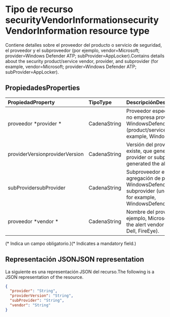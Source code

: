 # <a name="securityvendorinformation-resource-type"></a><span data-ttu-id="d8112-101">Tipo de recurso securityVendorInformation</span><span class="sxs-lookup"><span data-stu-id="d8112-101">securityVendorInformation resource type</span></span>

<span data-ttu-id="d8112-102">Contiene detalles sobre el proveedor del producto o servicio de seguridad, el proveedor y el subproveedor (por ejemplo, vendor=Microsoft; provider=Windows Defender ATP; subProvider=AppLocker).</span><span class="sxs-lookup"><span data-stu-id="d8112-102">Contains details about the security product/service vendor, provider, and subprovider (for example, vendor=Microsoft; provider=Windows Defender ATP; subProvider=AppLocker).</span></span>

## <a name="properties"></a><span data-ttu-id="d8112-103">Propiedades</span><span class="sxs-lookup"><span data-stu-id="d8112-103">Properties</span></span>

| <span data-ttu-id="d8112-104">Propiedad</span><span class="sxs-lookup"><span data-stu-id="d8112-104">Property</span></span>   | <span data-ttu-id="d8112-105">Tipo</span><span class="sxs-lookup"><span data-stu-id="d8112-105">Type</span></span>|<span data-ttu-id="d8112-106">Descripción</span><span class="sxs-lookup"><span data-stu-id="d8112-106">Description</span></span>|
|:---------------|:--------|:----------|
|<span data-ttu-id="d8112-107">proveedor \*</span><span class="sxs-lookup"><span data-stu-id="d8112-107">provider \*</span></span>|<span data-ttu-id="d8112-108">Cadena</span><span class="sxs-lookup"><span data-stu-id="d8112-108">String</span></span>|<span data-ttu-id="d8112-109">Proveedor específico (producto/servicio - no empresa proveedora); por ejemplo, WindowsDefenderATP.</span><span class="sxs-lookup"><span data-stu-id="d8112-109">Specific provider (product/service - not vendor company); for example, WindowsDefenderATP.</span></span>|
|<span data-ttu-id="d8112-110">providerVersion</span><span class="sxs-lookup"><span data-stu-id="d8112-110">providerVersion</span></span>|<span data-ttu-id="d8112-111">Cadena</span><span class="sxs-lookup"><span data-stu-id="d8112-111">String</span></span>|<span data-ttu-id="d8112-112">Versión del proveedor o subprovider, si existe, que generó la alerta.</span><span class="sxs-lookup"><span data-stu-id="d8112-112">Version of the provider or subprovider, if it exists, that generated the alert.</span></span>|
|<span data-ttu-id="d8112-113">subProvider</span><span class="sxs-lookup"><span data-stu-id="d8112-113">subProvider</span></span>|<span data-ttu-id="d8112-114">Cadena</span><span class="sxs-lookup"><span data-stu-id="d8112-114">String</span></span>|<span data-ttu-id="d8112-115">Subproveedor específico (debajo de agregación de proveedor); Por ejemplo, WindowsDefenderATP.SmartScreen.</span><span class="sxs-lookup"><span data-stu-id="d8112-115">Specific subprovider (under aggregating provider); for example, WindowsDefenderATP.SmartScreen.</span></span>|
|<span data-ttu-id="d8112-116">proveedor \*</span><span class="sxs-lookup"><span data-stu-id="d8112-116">vendor \*</span></span>|<span data-ttu-id="d8112-117">Cadena</span><span class="sxs-lookup"><span data-stu-id="d8112-117">String</span></span>|<span data-ttu-id="d8112-118">Nombre del proveedor de alerta (por ejemplo, Microsoft, Dell, FireEye).</span><span class="sxs-lookup"><span data-stu-id="d8112-118">Name of the alert vendor (for example, Microsoft, Dell, FireEye).</span></span>|
<span data-ttu-id="d8112-119">(\* Indica un campo obligatorio.)</span><span class="sxs-lookup"><span data-stu-id="d8112-119">(\* Indicates a mandatory field.)</span></span>

## <a name="json-representation"></a><span data-ttu-id="d8112-120">Representación JSON</span><span class="sxs-lookup"><span data-stu-id="d8112-120">JSON representation</span></span>

<span data-ttu-id="d8112-121">La siguiente es una representación JSON del recurso.</span><span class="sxs-lookup"><span data-stu-id="d8112-121">The following is a JSON representation of the resource.</span></span>
<!-- {
  "blockType": "resource",
  "optionalProperties": [

  ],
  "@odata.type": "microsoft.graph.securityVendorInformation"
}-->

```json
{
  "provider": "String",
  "providerVersion": "String",
  "subProvider": "String",
  "vendor": "String"
}

```

<!-- uuid: 8fcb5dbc-d5aa-4681-8e31-b001d5168d79
2015-10-25 14:57:30 UTC -->
<!-- {
  "type": "#page.annotation",
  "description": "securityVendorInformation resource",
  "keywords": "",
  "section": "documentation",
  "tocPath": ""
}-->
